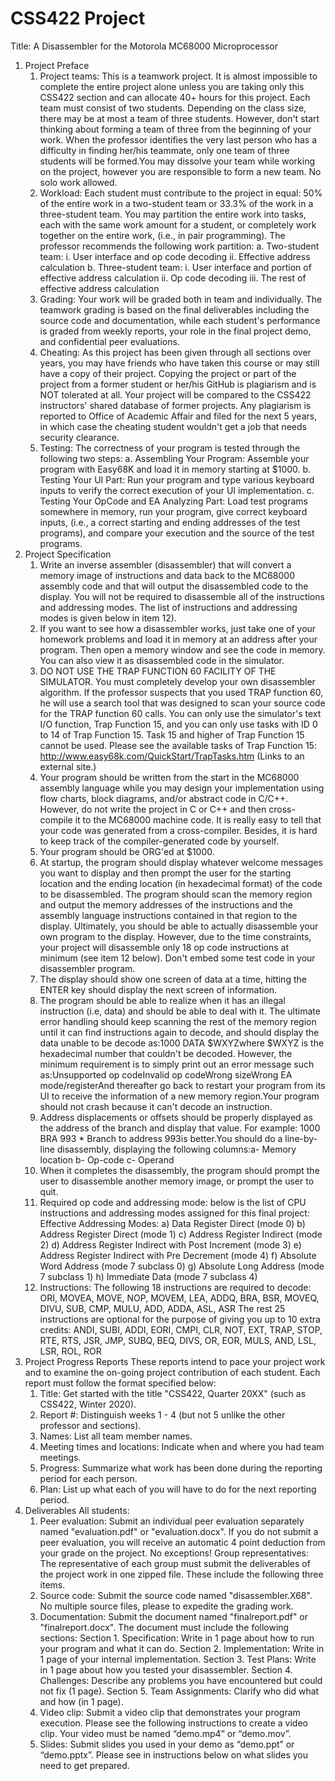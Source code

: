 # CSS422 Project
Title: A Disassembler for the Motorola MC68000 Microprocessor
1. Project Preface
    1) Project teams: This is a teamwork project. It is almost impossible to complete the entire project alone unless you are taking only this CSS422 section and can allocate 40+ hours for this project. Each team must consist of two students. Depending  on  the  class  size,  there  may  be  at  most  a  team  of  three  students.  However,  don't  start thinking  about  forming  a  team  of  three  from  the  beginning  of  your  work.  When  the  professor identifies the very last person who has a difficulty in finding her/his teammate, only one team of three students will be formed.You may dissolve your team while working on the project, however you are responsible to form a new team. No solo work allowed.
    2) Workload: Each student must contribute to the project in equal: 50% of the entire work in a two-student team or 33.3% of the work in a three-student team. You may partition the entire work into tasks,  each  with  the  same  work  amount  for  a  student,  or  completely  work  together  on  the  entire work, (i.e., in pair programming). The professor recommends the following work partition:
       a. Two-student team:
          i.    User interface and op code decoding 
          ii.    Effective address calculation
       b. Three-student team:
          i.    User interface and portion of effective address calculation
          ii.   Op code decoding
          iii.  The rest of effective address calculation
    3) Grading:  Your  work  will  be  graded  both  in  team  and  individually.  The  teamwork  grading  is based on the final deliverables including the source code and documentation, while each student's performance  is  graded  from  weekly  reports,  your  role  in  the  final  project  demo,  and  confidential peer evaluations.
    4) Cheating:  As  this  project  has  been  given  through  all  sections  over  years,  you  may  have  friends who have taken this course or may still have a copy of their project. Copying the project or part of the project from a former student or her/his GitHub is plagiarism and is NOT tolerated at all. Your project  will  be  compared  to  the  CSS422  instructors'  shared  database  of  former  projects.  Any plagiarism  is  reported  to  Office  of  Academic  Affair  and  filed  for  the  next  5  years,  in  which  case the cheating student wouldn't get a job that needs security clearance.
    5) Testing: The correctness of your program is tested through the following two steps:
        a. Assembling  Your  Program:  Assemble  your  program  with  Easy68K  and  load  it  in memory starting at $1000.
        b. Testing Your UI Part: Run your program and type various keyboard inputs to verify the correct execution of your UI implementation.
        c. Testing  Your  OpCode  and  EA  Analyzing  Part:  Load  test  programs  somewhere  in memory,  run  your  program,  give  correct  keyboard  inputs,  (i.e.,  a  correct  starting  and ending addresses of the test programs), and compare your execution and the source of the test programs.
3. Project Specification
   1) Write  an  inverse  assembler  (disassembler)  that  will  convert  a  memory  image  of  instructions  and data  back  to  the  MC68000  assembly  code  and  that  will  output  the  disassembled  code  to  the display. You will not be required to disassemble all of the instructions and addressing modes. The list of instructions and addressing modes is given below in item 12).
   2) If you want to see how a disassembler works, just take one of your homework problems and load it in memory at an address after your program. Then open a memory window and see the code in memory. You can also view it as disassembled code in the simulator.
   3) DO  NOT  USE  THE  TRAP  FUNCTION  60  FACILITY  OF  THE  SIMULATOR. You  must completely  develop  your  own  disassembler  algorithm.  If  the  professor  suspects  that  you  used TRAP  function  60,  he  will  use  a  search  tool  that  was  designed  to  scan  your  source  code  for  the TRAP function 60 calls. You can only use the simulator's text I/O function, Trap Function 15, and you can only use tasks with ID 0 to 14 of Trap Function 15. Task 15 and higher of Trap Function 15     cannot     be     used. Please see the available tasks of Trap Function 15: http://www.easy68k.com/QuickStart/TrapTasks.htm (Links to an external site.)
   4) Your program should be written from the start in the MC68000 assembly language while you may design  your  implementation  using  flow  charts,  block  diagrams,  and/or  abstract  code  in  C/C++. However, do not write the project in C or C++ and then cross-compile it to the MC68000 machine code.  It  is  really  easy  to  tell  that  your  code  was  generated  from  a  cross-compiler.  Besides,  it  is hard to keep track of the compiler-generated code by yourself.
   5) Your program should be ORG'ed at $1000.
   6) At startup, the program should display whatever welcome messages you want to display and then prompt  the  user  for  the starting  location and  the  ending  location (in  hexadecimal  format)  of  the code  to  be  disassembled.  The  program  should  scan  the  memory  region  and  output  the  memory addresses of the instructions and the assembly language instructions contained in that region to the display. Ultimately, you should be able to actually disassemble your own program to the display. However, due to the time constraints, your project will disassemble only 18 op code instructions at minimum (see item 12 below). Don't embed some test code in your disassembler program.
   7) The  display  should  show  one  screen  of  data  at  a  time,  hitting  the ENTER key  should  display  the next screen of information.
   8) The  program  should  be  able  to  realize  when  it  has  an  illegal  instruction  (i.e,  data)  and  should  be able  to  deal  with  it.  The  ultimate  error  handling  should  keep  scanning  the  rest  of  the  memory region  until  it  can  find  instructions  again  to  decode,  and  should  display  the  data  unable  to  be decode as:1000    DATA    $WXYZwhere $WXYZ is the hexadecimal number that couldn't be decoded. However, the minimum requirement is to simply print out an error message such as:Unsupported op codeInvalid op codeWrong sizeWrong EA mode/registerAnd thereafter go back to restart your program from its UI to receive the information of a new memory region.Your program should not crash because it can't decode an instruction.
   9) Address  displacements  or  offsets  should  be  properly  displayed  as  the  address  of  the  branch  and display that value. For example:  1000          BRA    993         * Branch to address 993is better.You should do a line-by-line disassembly, displaying the following columns:a- Memory location            b- Op-code            c- Operand
   10) When  it  completes  the  disassembly,  the  program  should  prompt  the  user  to  disassemble  another memory image, or prompt the user to quit.
   11) Required  op  code  and  addressing  mode:  below  is  the  list  of  CPU  instructions  and  addressing modes assigned for this final project:
         Effective Addressing Modes:
         a) Data Register Direct (mode 0)
         b) Address Register Direct (mode 1)
         c) Address Register Indirect (mode 2)
         d) Address Register Indirect with Post Increment (mode 3)
         e) Address Register Indirect with Pre Decrement (mode 4)
         f) Absolute Word Address (mode 7 subclass 0)
         g) Absolute Long Address (mode 7 subclass 1)
         h) Immediate Data (mode 7 subclass 4)
    12) Instructions: The following 18 instructions are required to decode:
          ORI, MOVEA, MOVE, NOP, MOVEM, LEA, ADDQ, BRA, BSR, MOVEQ, DIVU, SUB, CMP, MULU, ADD, ADDA, ASL, ASR
          The rest 25 instructions are optional for the purpose of giving you up to 10 extra credits:
          ANDI, SUBI, ADDI, EORI, CMPI, CLR, NOT, EXT, TRAP, STOP, RTE, RTS, JSR, JMP, SUBQ, BEQ, DIVS, OR, EOR, MULS, AND, LSL, LSR, ROL, ROR
 3. Project Progress Reports
     These reports intend to pace your project work and to examine the on-going project contribution of each student. Each report must follow the format specified below:
     1) Title: Get started with the title "CSS422, Quarter 20XX" (such as CSS422, Winter 2020).
     2) Report #: Distinguish weeks 1 - 4 (but not 5 unlike the other professor and sections). 
     3) Names: List all team member names.
     4) Meeting times and locations: Indicate when and where you had team meetings.
     5) Progress: Summarize what work has been done during the reporting period for each person.
     6) Plan: List up what each of you will have to do for the next reporting period.
4. Deliverables
   All students:
      1) Peer evaluation: Submit an individual peer evaluation separately named "evaluation.pdf" or "evaluation.docx". If you do not submit a peer evaluation, you will receive an automatic 4 point deduction from your grade on the project. No exceptions! Group representatives: The representative of each group must submit the deliverables of the project work in one zipped file. These include the following three items.
      2) Source code: Submit the source code named "disassembler.X68". No multiple source files, please to expedite the grading work.
      3) Documentation: Submit the document named "finalreport.pdf" or "finalreport.docx". The document must include the following sections: Section 1. Specification: Write in 1 page about how to run your program and what it can do. Section 2. Implementation: Write in 1 page of your internal implementation. Section 3. Test Plans: Write in 1 page about how you tested your disassembler. Section 4. Challenges: Describe any problems you have encountered but could not fix (1 page). Section 5. Team Assignments: Clarify who did what and how (in 1 page).
      4) Video clip: Submit a video clip that demonstrates your program execution. Please see the following instructions to create a video clip. Your video must be named “demo.mp4” or “demo.mov”.
      5) Slides: Submit slides you used in your demo as “demo.ppt” or “demo.pptx”. Please see in instructions below on what slides you need to get prepared.
